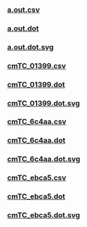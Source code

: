 ### [a.out.csv](a.out.csv)
### [a.out.dot](a.out.dot)
### [a.out.dot.svg](a.out.dot.svg)
### [cmTC_01399.csv](cmTC_01399.csv)
### [cmTC_01399.dot](cmTC_01399.dot)
### [cmTC_01399.dot.svg](cmTC_01399.dot.svg)
### [cmTC_6c4aa.csv](cmTC_6c4aa.csv)
### [cmTC_6c4aa.dot](cmTC_6c4aa.dot)
### [cmTC_6c4aa.dot.svg](cmTC_6c4aa.dot.svg)
### [cmTC_ebca5.csv](cmTC_ebca5.csv)
### [cmTC_ebca5.dot](cmTC_ebca5.dot)
### [cmTC_ebca5.dot.svg](cmTC_ebca5.dot.svg)
